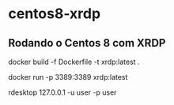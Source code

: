 # centos8-xrdp
## Rodando o Centos 8 com XRDP

docker build -f Dockerfile -t xrdp:latest .

docker run -p 3389:3389 xrdp:latest 

rdesktop 127.0.0.1 -u user -p user
